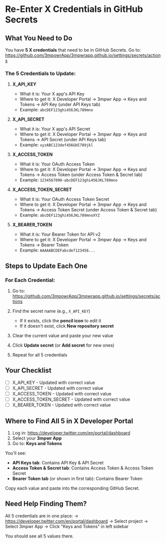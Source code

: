 # Re-Enter X Credentials in GitHub Secrets

## What You Need to Do

You have **5 X credentials** that need to be in GitHub Secrets. Go to:
https://github.com/3mpowrApp/3mpwrapp.github.io/settings/secrets/actions

### The 5 Credentials to Update:

1. **X_API_KEY**
   - What it is: Your X app's API Key
   - Where to get it: X Developer Portal → 3mpwr App → Keys and Tokens → API Key (under API Keys tab)
   - Example: `abcDEF123ghi456JKL789mno`

2. **X_API_SECRET**
   - What it is: Your X app's API Secret
   - Where to get it: X Developer Portal → 3mpwr App → Keys and Tokens → API Secret (under API Keys tab)
   - Example: `xyzABC123def456GHI789jkl`

3. **X_ACCESS_TOKEN**
   - What it is: Your OAuth Access Token
   - Where to get it: X Developer Portal → 3mpwr App → Keys and Tokens → Access Token (under Access Token & Secret tab)
   - Example: `1234567890-abcDEF123ghi456JKL789mno`

4. **X_ACCESS_TOKEN_SECRET**
   - What it is: Your OAuth Access Token Secret
   - Where to get it: X Developer Portal → 3mpwr App → Keys and Tokens → Access Token Secret (under Access Token & Secret tab)
   - Example: `abcDEF123ghi456JKL789mnoXYZ`

5. **X_BEARER_TOKEN**
   - What it is: Your Bearer Token for API v2
   - Where to get it: X Developer Portal → 3mpwr App → Keys and Tokens → Bearer Token
   - Example: `AAAAABCDEFabcdef123456...`

## Steps to Update Each One

### For Each Credential:

1. Go to: https://github.com/3mpowrApp/3mpwrapp.github.io/settings/secrets/actions

2. Find the secret name (e.g., `X_API_KEY`)
   - If it exists, click the **pencil icon** to edit it
   - If it doesn't exist, click **New repository secret**

3. Clear the current value and paste your new value

4. Click **Update secret** (or **Add secret** for new ones)

5. Repeat for all 5 credentials

## Your Checklist

- [ ] X_API_KEY - Updated with correct value
- [ ] X_API_SECRET - Updated with correct value  
- [ ] X_ACCESS_TOKEN - Updated with correct value
- [ ] X_ACCESS_TOKEN_SECRET - Updated with correct value
- [ ] X_BEARER_TOKEN - Updated with correct value

## Where to Find All 5 in X Developer Portal

1. Log in: https://developer.twitter.com/en/portal/dashboard
2. Select your **3mpwr App**
3. Go to: **Keys and Tokens**

You'll see:
- **API Keys tab**: Contains API Key & API Secret
- **Access Token & Secret tab**: Contains Access Token & Access Token Secret  
- **Bearer Token tab** (or shown in first tab): Contains Bearer Token

Copy each value and paste into the corresponding GitHub Secret.

## Need Help Finding Them?

All 5 credentials are in one place:
→ https://developer.twitter.com/en/portal/dashboard
→ Select project → Select 3mpwr App
→ Click "Keys and Tokens" in left sidebar

You should see all 5 values there.
